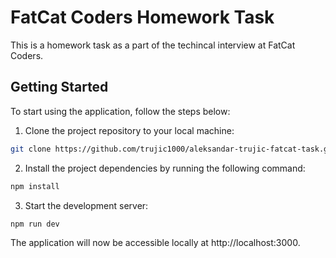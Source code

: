 # FatCat Coders Homework Task

This is a homework task as a part of the techincal interview at FatCat Coders.

## Getting Started

To start using the application, follow the steps below:

1. Clone the project repository to your local machine:

```bash
git clone https://github.com/trujic1000/aleksandar-trujic-fatcat-task.git
```

2. Install the project dependencies by running the following command:

```bash
npm install
```

3. Start the development server:

```
npm run dev
```

The application will now be accessible locally at http://localhost:3000.
